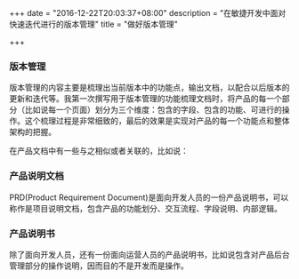 +++
date = "2016-12-22T20:03:37+08:00"
description = "在敏捷开发中面对快速迭代进行的版本管理"
title = "做好版本管理"

+++

### 版本管理

版本管理的内容主要是梳理出当前版本中的功能点，输出文档，以配合以后版本的更新和迭代等。我第一次撰写用于版本管理的功能梳理文档时，将产品的每一个部分（比如说每一个页面）划分为三个维度：包含的字段、包含的功能、可进行的操作。这个梳理过程是非常细致的，最后的效果是实现对产品的每一个功能点和整体架构的把握。

在产品文档中有一些与之相似或者关联的，比如说：

### 产品说明文档

PRD(Product Requirement Document)是面向开发人员的一份产品说明书，可以称作是项目说明文档，包含产品的功能划分、交互流程、字段说明、内部逻辑。

### 产品说明书

除了面向开发人员，还有一份面向运营人员的产品说明书，比如说包含对产品后台管理部分的操作说明，因而目的不是开发而是操作。